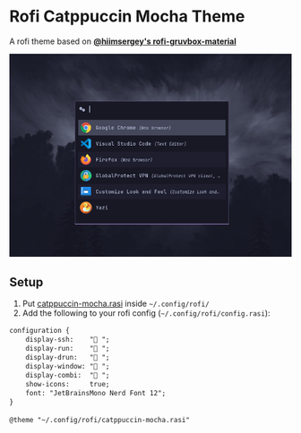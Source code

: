 # Rofi Catppuccin Mocha Theme

A rofi theme based on **[@hiimsergey's rofi-gruvbox-material](https://github.com/hiimsergey/rofi-gruvbox-material)**

![](screenshot.png)

## Setup

1. Put <a href="catppuccin-mocha.rasi">catppuccin-mocha.rasi</a> inside `~/.config/rofi/`
2. Add the following to your rofi config (`~/.config/rofi/config.rasi`):

```
configuration {
    display-ssh:    " ";
    display-run:    " ";
    display-drun:   " ";
    display-window: " ";
    display-combi:  " ";
    show-icons:     true;
    font: "JetBrainsMono Nerd Font 12";
}

@theme "~/.config/rofi/catppuccin-mocha.rasi"
```
